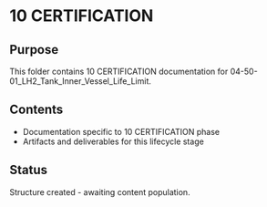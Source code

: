 # 10 CERTIFICATION

## Purpose
This folder contains 10 CERTIFICATION documentation for 04-50-01_LH2_Tank_Inner_Vessel_Life_Limit.

## Contents
- Documentation specific to 10 CERTIFICATION phase
- Artifacts and deliverables for this lifecycle stage

## Status
Structure created - awaiting content population.
